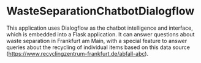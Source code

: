 # WasteSeparationChatbotDialogflow
This application uses Dialogflow as the chatbot intelligence and interface, which is embedded into a Flask application. It can answer questions about waste separation in Frankfurt am Main, with a special feature to answer queries about the recycling of individual items based on this data source (https://www.recyclingzentrum-frankfurt.de/abfall-abc). 
